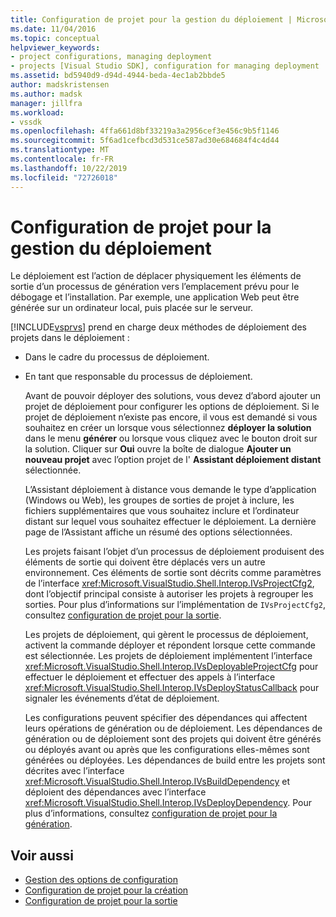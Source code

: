 ```yaml
---
title: Configuration de projet pour la gestion du déploiement | Microsoft Docs
ms.date: 11/04/2016
ms.topic: conceptual
helpviewer_keywords:
- project configurations, managing deployment
- projects [Visual Studio SDK], configuration for managing deployment
ms.assetid: bd5940d9-d94d-4944-beda-4ec1ab2bbde5
author: madskristensen
ms.author: madsk
manager: jillfra
ms.workload:
- vssdk
ms.openlocfilehash: 4ffa661d8bf33219a3a2956cef3e456c9b5f1146
ms.sourcegitcommit: 5f6ad1cefbcd3d531ce587ad30e684684f4c4d44
ms.translationtype: MT
ms.contentlocale: fr-FR
ms.lasthandoff: 10/22/2019
ms.locfileid: "72726018"
---
```

# <a name="project-configuration-for-managing-deployment"></a>Configuration de projet pour la gestion du déploiement
Le déploiement est l’action de déplacer physiquement les éléments de sortie d’un processus de génération vers l’emplacement prévu pour le débogage et l’installation. Par exemple, une application Web peut être générée sur un ordinateur local, puis placée sur le serveur.

 [!INCLUDE[vsprvs](../../code-quality/includes/vsprvs_md.md)] prend en charge deux méthodes de déploiement des projets dans le déploiement :

- Dans le cadre du processus de déploiement.

- En tant que responsable du processus de déploiement.

  Avant de pouvoir déployer des solutions, vous devez d’abord ajouter un projet de déploiement pour configurer les options de déploiement. Si le projet de déploiement n’existe pas encore, il vous est demandé si vous souhaitez en créer un lorsque vous sélectionnez **déployer la solution** dans le menu **générer** ou lorsque vous cliquez avec le bouton droit sur la solution. Cliquer sur **Oui** ouvre la boîte de dialogue **Ajouter un nouveau projet** avec l’option projet de l' **Assistant déploiement distant** sélectionnée.

  L’Assistant déploiement à distance vous demande le type d’application (Windows ou Web), les groupes de sorties de projet à inclure, les fichiers supplémentaires que vous souhaitez inclure et l’ordinateur distant sur lequel vous souhaitez effectuer le déploiement. La dernière page de l’Assistant affiche un résumé des options sélectionnées.

  Les projets faisant l’objet d’un processus de déploiement produisent des éléments de sortie qui doivent être déplacés vers un autre environnement. Ces éléments de sortie sont décrits comme paramètres de l’interface <xref:Microsoft.VisualStudio.Shell.Interop.IVsProjectCfg2>, dont l’objectif principal consiste à autoriser les projets à regrouper les sorties. Pour plus d’informations sur l’implémentation de `IVsProjectCfg2`, consultez [configuration de projet pour la sortie](../../extensibility/internals/project-configuration-for-output.md).

  Les projets de déploiement, qui gèrent le processus de déploiement, activent la commande déployer et répondent lorsque cette commande est sélectionnée. Les projets de déploiement implémentent l’interface <xref:Microsoft.VisualStudio.Shell.Interop.IVsDeployableProjectCfg> pour effectuer le déploiement et effectuer des appels à l’interface <xref:Microsoft.VisualStudio.Shell.Interop.IVsDeployStatusCallback> pour signaler les événements d’état de déploiement.

  Les configurations peuvent spécifier des dépendances qui affectent leurs opérations de génération ou de déploiement. Les dépendances de génération ou de déploiement sont des projets qui doivent être générés ou déployés avant ou après que les configurations elles-mêmes sont générées ou déployées. Les dépendances de build entre les projets sont décrites avec l’interface <xref:Microsoft.VisualStudio.Shell.Interop.IVsBuildDependency> et déploient des dépendances avec l’interface <xref:Microsoft.VisualStudio.Shell.Interop.IVsDeployDependency>. Pour plus d’informations, consultez [configuration de projet pour la génération](../../extensibility/internals/project-configuration-for-building.md).

## <a name="see-also"></a>Voir aussi
- [Gestion des options de configuration](../../extensibility/internals/managing-configuration-options.md)
- [Configuration de projet pour la création](../../extensibility/internals/project-configuration-for-building.md)
- [Configuration de projet pour la sortie](../../extensibility/internals/project-configuration-for-output.md)